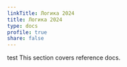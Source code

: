 ```yaml
---
linkTitle: Логика 2024
title: Логика 2024
type: docs
profile: true
share: false
---
```


test This section covers reference docs.